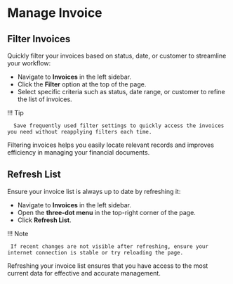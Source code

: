 # **Manage Invoice**

## **Filter Invoices**

Quickly filter your invoices based on status, date, or customer to streamline your workflow:

- Navigate to **Invoices** in the left sidebar.
- Click the **Filter** option at the top of the page.
- Select specific criteria such as status, date range, or customer to refine the list of invoices.

!!! Tip

      Save frequently used filter settings to quickly access the invoices you need without reapplying filters each time.

Filtering invoices helps you easily locate relevant records and improves efficiency in managing your financial documents.

## **Refresh List**

Ensure your invoice list is always up to date by refreshing it:

- Navigate to **Invoices** in the left sidebar.
- Open the **three-dot menu** in the top-right corner of the page.
- Click **Refresh List**.

!!! Note

     If recent changes are not visible after refreshing, ensure your internet connection is stable or try reloading the page.

Refreshing your invoice list ensures that you have access to the most current data for effective and accurate management.

